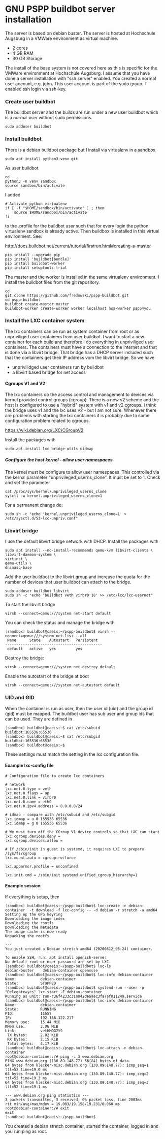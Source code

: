 # GNU PSPP buildbot server installation

The server is based on debian buster. The server is hosted at Hochschule Augsburg in a VMWare environment as virtual machine.

* 2 cores
* 4 GB RAM
* 30 GB Storage

The install of the base system is not covered here as this is specific for the
VMWare environment at Hochschule Augsburg. I assume that you have done a server
installation with "ssh server" enabled. You created a normal user account, e.g. john.
This user account is part of the sudo group. I enabled ssh login via ssh-key.

### Create user buildbot

The buildbot server and the builds are run under a new user buildbot which is a normal
user without sudo permissions.

```
sudo adduser buildbot
```

### Install buildbot

There is a debian buildbot package but I install via virtualenv in a sandbox.

```
sudo apt install python3-venv git
```

As user buildbot

```
cd
python3 -m venv sandbox
source sandbox/bin/activate
```

I added

```
# Activate python virtualenv
if [ -f "$HOME/sandbox/bin/activate" ] ; then
    source $HOME/sandbox/bin/activate
fi 
```

to the .profile for the buildbot user such that for every login
the python virtualenv sandbox is already active. Then buildbox is
installed in this virtual environment. See:

http://docs.buildbot.net/current/tutorial/firstrun.html#creating-a-master

```
pip install --upgrade pip
pip install 'buildbot[bundle]'
pip install buildbot-worker
pip install setuptools-trial
```

The master and the worker is installed in the same virtualenv environment.
I install the buildbot files from the git repository.

```
cd
git clone https://github.com/fredowski/pspp-buildbot.git
cd pspp-buildbot
buildbot create-master master
buildbot-worker create-worker worker localhost hsa-worker pspp4you
```

### Install the LXC container system

The lxc containers can be run as system container from root
or as unpriviliged user containers from user buildbot. I want to start a new 
container for each build and therefore I do everything in unpriviliged
user containers. The containers must have a connection to the internet and
that is done via a libvirt bridge. That bridge has a DHCP server included such
that the containers get their IP address vom the libvirt bridge. So we have

* unprivilidged user containers run by buildbot
* a libvirt based bridge for net access

#### Cgroups V1 and V2

The lxc containers do the access control and management to devices via kernel
provided control groups (cgroup). There is a new v2 scheme and the host is
configured to use a "hybrid" system with v1 and v2 cgroups. I think the bridge
uses v1 and the lxc uses v2 - but I am not sure. Whenever there are problems
with starting the lxc containers it is probably due to some configuration
problem related to cgroups.

https://wiki.debian.org/LXC/CGroupV2

Install the packages with

```
sudo apt install lxc bridge-utils uidmap
```

##### Configure the host kernel - allow user namespaces

The kernel must be configure to allow user namespaces. This controlled via
the kernal parameter "unprivileged_userns_clone". It must be set to 1. Check
and set the parameter

```
cat /proc/sys/kernel/unprivileged_userns_clone
sysctl -w kernel.unprivileged_userns_clone=1
```

For a permanent change do:

```
sudo sh -c "echo 'kernel.unprivileged_userns_clone=1' > /etc/sysctl.d/53-lxc-unpriv.conf"
```

### Libvirt bridge

I use the default libvirt bridge network with DHCP. Install the packages with
```
sudo apt install --no-install-recommends qemu-kvm libvirt-clients \
libvirt-daemon-system \
virtinst \
qemu-utils \
dnsmasq-base
```

Add the user buildbot to the libvirt group and increase the quota for the
number of devices that user buildbot can attach to the bridge.

```
sudo adduser buildbot libvirt
sudo sh -c "echo 'buildbot veth virbr0 10' >> /etc/lxc/lxc-usernet"
```

To start the libvirt bridge

```
virsh --connect=qemu:///system net-start default
```

You can check the status and manage the bridge with

```
(sandbox) buildbot@caeis:~/pspp-buildbot$ virsh --connect=qemu:///system net-list --all
 Name      State    Autostart   Persistent
--------------------------------------------
 default   active   yes         yes

```

Destroy the bridge:
```
virsh --connect=qemu:///system net-destroy default
```

Enable the autostart of the bridge at boot

```
virsh --connect=qemu:///system net-autostart default
```

### UID and GID

When the container is run as user, then the user id (uid) and the group id (gid) must be
mapped. The buildbot user has sub user and group ids that can be used. They are defined
in 

```
(sandbox) buildbot@caeis:~$ cat /etc/subuid
buildbot:165536:65536
(sandbox) buildbot@caeis:~$ cat /etc/subgid
buildbot:165536:65536
(sandbox) buildbot@caeis:~$ 
```
These settings must match the setting in the lxc configuration file.

#### Example lxc-config file

```
# Configuration file to create lxc containers

# network
lxc.net.0.type = veth
lxc.net.0.flags = up
lxc.net.0.link = virbr0
lxc.net.0.name = eth0
lxc.net.0.ipv4.address = 0.0.0.0/24

# idmap - compare with /etc/subuid and /etc/subgid
lxc.idmap = u 0 165536 65536
lxc.idmap = g 0 165536 65536

# We must turn off the CGroup V1 device controls so that LXC can start
lxc.cgroup.devices.deny =
lxc.cgroup.devices.allow =

# If /sbin/init in guest is systemd, it requires LXC to prepare /sys/fs/cgroup
lxc.mount.auto = cgroup:rw:force

lxc.apparmor.profile = unconfined

lxc.init.cmd = /sbin/init systemd.unified_cgroup_hierarchy=1
```

#### Example session

If everything is setup, then 

```
(sandbox) buildbot@caeis:~/pspp-buildbot$ lxc-create -n debian-container  -t download -f lxc-config -- -d debian -r stretch -a amd64
Setting up the GPG keyring
Downloading the image index
Downloading the rootfs
Downloading the metadata
The image cache is now ready
Unpacking the rootfs

---
You just created a Debian stretch amd64 (20200812_05:24) container.

To enable SSH, run: apt install openssh-server
No default root or user password are set by LXC.
(sandbox) buildbot@caeis:~/pspp-buildbot$ lxc-ls
debian-buster    debian-container opensuse         
(sandbox) buildbot@caeis:~/pspp-buildbot$ lxc-info debian-container
Name:           debian-container
State:          STOPPED
(sandbox) buildbot@caeis:~/pspp-buildbot$ systemd-run --user -p "Delegate=yes" lxc-start -F debian-container
Running as unit: run-r36f4233c31a042deaaec3fa7af01124a.service
(sandbox) buildbot@caeis:~/pspp-buildbot$ lxc-info debian-container
Name:           debian-container
State:          RUNNING
PID:            11657
IP:             192.168.122.217
Memory use:     15.44 MiB
KMem use:       3.06 MiB
Link:           vethMOG2Y9
 TX bytes:      2.02 KiB
 RX bytes:      2.15 KiB
 Total bytes:   4.17 KiB
(sandbox) buildbot@caeis:~/pspp-buildbot$ lxc-attach -n debian-container
root@debian-container:/# ping -c 3 www.debian.org
PING www.debian.org (130.89.148.77) 56(84) bytes of data.
64 bytes from klecker-misc.debian.org (130.89.148.77): icmp_seq=1 ttl=52 time=19.0 ms
64 bytes from klecker-misc.debian.org (130.89.148.77): icmp_seq=2 ttl=52 time=19.2 ms
64 bytes from klecker-misc.debian.org (130.89.148.77): icmp_seq=3 ttl=52 time=19.1 ms

--- www.debian.org ping statistics ---
3 packets transmitted, 3 received, 0% packet loss, time 2003ms
rtt min/avg/max/mdev = 19.083/19.158/19.231/0.060 ms
root@debian-container:/# exit
exit
(sandbox) buildbot@caeis:~/pspp-buildbot$
```

You created a debian stretch container, started the container, logged in and you
run ping as root.

